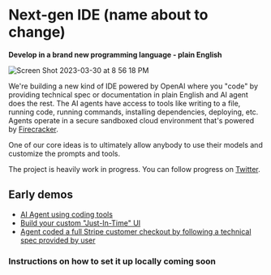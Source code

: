 # Next-gen IDE (name about to change)

**Develop in a brand new programming language - plain English**

![Screen Shot 2023-03-30 at 8 56 18 PM](https://user-images.githubusercontent.com/5136688/228936729-c1ae45b0-9199-4aae-bb3b-837b97e8176a.png)

We're building a new kind of IDE powered by OpenAI where you "code" by providing technical spec or documentation in plain English and AI agent does the rest.
The AI agents have access to tools like writing to a file, running code, running commands, installing dependencies, deploying, etc. Agents operate in a secure
sandboxed cloud environment that's powered by [Firecracker](https://github.com/firecracker-microvm/firecracker/).

One of our core ideas is to ultimately allow anybody to use their models and customize the prompts and tools.

The project is heavily work in progress. You can follow progress on [Twitter](https://twitter.com/mlejva).


## Early demos
- [AI Agent using coding tools](https://twitter.com/mlejva/status/1636103084802822151)
- [Build your custom "Just-In-Time" UI](https://twitter.com/mlejva/status/1641151421830529042)
- [Agent coded a full Stripe customer checkout by following a technical spec provided by user](https://twitter.com/mlejva/status/1641072535163875330)


### Instructions on how to set it up locally coming soon

